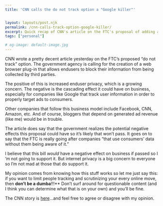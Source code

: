 ```yaml
---
title: 'CNN calls the do not track option a "Google killer"'


layout: layouts/post.njk
permalink: /cnn-calls-track-option-google-killer/
excerpt: Quick recap of CNN's article on the FTC's proposal of adding a do not track feature that consumers can use for internet browsing, short opinion included
tags: ["personal"]

# og-image: default-image.jpg
---
```

CNN wrote a pretty decent article yesterday on the FTC’s proposed “do not track” option. The government agency is calling for the creation of a web browser plug-in that allows endusers to block their information from being collected by third parties.

The positive of this is increased enduser privacy, which is a growing concern. The negative is the cascading effect it could have on business, especially for companies like Google that track user information in order to properly target ads to consumers.

Other companies that follow this business model include Facebook, CNN, Amazon, etc. And of course, bloggers that depend on generated ad revenue (like me) would be in trouble.

The article does say that the government realizes the potential negative effects this proposal could have so it’s likely that won’t pass. It goes on to say that the FTC is really going after companies “that use consumers’ data without them being aware of it.”

I believe that this bill *would* have a negative effect on business if passed so I ‘m not going to support it. But internet privacy is a big concern to everyone so I’m not mad at those that do support it.

My opinion comes from knowing how this stuff works so let me just say this: if you want to limit people tracking and scrutinizing your every online move, then **don’t be a dumba**!!!** Don’t surf around for questionable content (and I think you can determine what that is on your own) and you’ll be fine.

The CNN story is [here][1]…and feel free to agree or disagree with my opinion.

 [1]: http://money.cnn.com/2010/12/02/technology/ftc_do_not_track/index.htm?source=cnn_bin&hpt=Sbin
